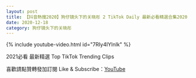 ```yaml
---
layout: post
title: 【抖音熱搜2020】狗仔镜头下的关晓彤 2 TikTok Daily 最新必看精選合集2020 12 18
date: 2020-12-18
category: 狗仔镜头下的关晓彤
---
```


{% include youtube-video.html id="7RIy4IYlnIk" %}

2021必看 最新精選 Top TikTok Trending Clips

喜歡請點贊轉發加訂閱 Like & Subscribe：[YouTube](https://www.youtube.com/channel/UCAoR7VcanIPd04uEq_GIylA/videos)


